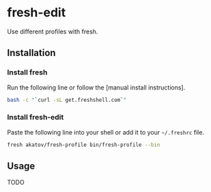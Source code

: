 # fresh-edit

Use different profiles with fresh.

## Installation

### Install fresh

Run the following line or follow the [manual install instructions].

```bash
bash -c "`curl -sL get.freshshell.com`"
```

### Install fresh-edit

Paste the following line into your shell or add it to your `~/.freshrc` file.

```bash
fresh akatov/fresh-profile bin/fresh-profile --bin
```

## Usage

TODO
